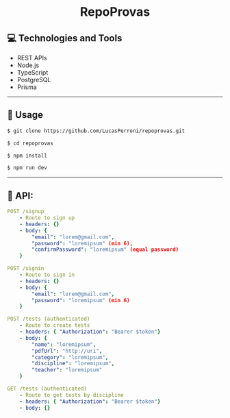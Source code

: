 <p align="center">
  <h1 align="center">
    RepoProvas
  </h1>
</p>

## 💻 Technologies and Tools

- REST APIs
- Node.js
- TypeScript
- PostgreSQL
- Prisma

---

## 🏁 Usage

```bash
$ git clone https://github.com/LucasPerroni/repoprovas.git

$ cd repoprovas

$ npm install

$ npm run dev
```

---

## 🚀 API:

```yml
POST /signup
    - Route to sign up
    - headers: {}
    - body: {
        "email": "lorem@gmail.com",
        "password": "loremipsum" (min 6),
        "confirmPassword": "loremipsum" (equal password)
    }
```

```yml
POST /signin
    - Route to sign in
    - headers: {}
    - body: {
        "email": "lorem@gmail.com",
        "password": "loremipsum" (min 6)
    }
```

```yml
POST /tests (authenticated)
    - Route to create tests
    - headers: { "Authorization": "Bearer $token"}
    - body: {
        "name": "loremipsum",
        "pdfUrl": "http://uri",
        "category": "loremipsum",
        "discipline": "loremipsum",
        "teacher": "loremipsum"
    }
```

```yml
GET /tests (authenticated)
    - Route to get tests by discipline
    - headers: { "Authorization": "Bearer $token"}
    - body: {}
```

